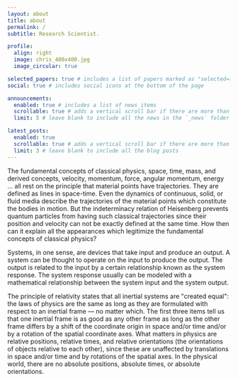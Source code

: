 ```yaml
---
layout: about
title: about
permalink: /
subtitle: Research Scientist.

profile:
  align: right
  image: chris_400x400.jpg
  image_circular: true

selected_papers: true # includes a list of papers marked as "selected={true}"
social: true # includes social icons at the bottom of the page

announcements:
  enabled: true # includes a list of news items
  scrollable: true # adds a vertical scroll bar if there are more than 3 news items
  limit: 5 # leave blank to include all the news in the `_news` folder

latest_posts:
  enabled: true
  scrollable: true # adds a vertical scroll bar if there are more than 3 new posts items
  limit: 3 # leave blank to include all the blog posts
---
```


The fundamental concepts of classical physics, space, time, mass, and derived concepts, velocity, momentum, force, angular momentum, energy ... all rest on the principle that material points have trajectories. They are defined as lines in space-time. Even the dynamics of continuous, solid, or fluid media describe the trajectories of the material points which constitute the bodies in motion. But the indeterminacy relation of Heisenberg prevents quantum particles from having such classical trajectories since their position and velocity can not be exactly defined at the same time. How then can it explain all the appearances which legitimize the fundamental concepts of classical physics?

Systems, in one sense, are devices that take input and produce an output. A system can be thought to operate on the input to produce the output. The output is related to the input by a certain relationship known as the system response. The system response usually can be modeled with a mathematical relationship between the system input and the system output.

The principle of relativity states that all inertial systems are "created equal": the laws of physics are the same as long as they are formulated with respect to an inertial frame — no matter which. The first three items tell us that one inertial frame is as good as any other frame as long as the other frame differs by a shift of the coordinate origin in space and/or time and/or by a rotation of the spatial coordinate axes. What matters in physics are relative positions, relative times, and relative orientations (the orientations of objects relative to each other), since these are unaffected by translations in space and/or time and by rotations of the spatial axes. In the physical world, there are no absolute positions, absolute times, or absolute orientations.
